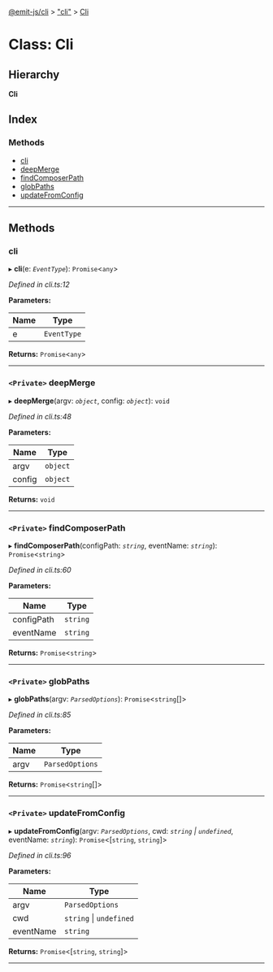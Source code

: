 [@emit-js/cli](../README.md) > ["cli"](../modules/_cli_.md) > [Cli](../classes/_cli_.cli.md)

# Class: Cli

## Hierarchy

**Cli**

## Index

### Methods

* [cli](_cli_.cli.md#cli)
* [deepMerge](_cli_.cli.md#deepmerge)
* [findComposerPath](_cli_.cli.md#findcomposerpath)
* [globPaths](_cli_.cli.md#globpaths)
* [updateFromConfig](_cli_.cli.md#updatefromconfig)

---

## Methods

<a id="cli"></a>

###  cli

▸ **cli**(e: *`EventType`*): `Promise`<`any`>

*Defined in cli.ts:12*

**Parameters:**

| Name | Type |
| ------ | ------ |
| e | `EventType` |

**Returns:** `Promise`<`any`>

___
<a id="deepmerge"></a>

### `<Private>` deepMerge

▸ **deepMerge**(argv: *`object`*, config: *`object`*): `void`

*Defined in cli.ts:48*

**Parameters:**

| Name | Type |
| ------ | ------ |
| argv | `object` |
| config | `object` |

**Returns:** `void`

___
<a id="findcomposerpath"></a>

### `<Private>` findComposerPath

▸ **findComposerPath**(configPath: *`string`*, eventName: *`string`*): `Promise`<`string`>

*Defined in cli.ts:60*

**Parameters:**

| Name | Type |
| ------ | ------ |
| configPath | `string` |
| eventName | `string` |

**Returns:** `Promise`<`string`>

___
<a id="globpaths"></a>

### `<Private>` globPaths

▸ **globPaths**(argv: *`ParsedOptions`*): `Promise`<`string`[]>

*Defined in cli.ts:85*

**Parameters:**

| Name | Type |
| ------ | ------ |
| argv | `ParsedOptions` |

**Returns:** `Promise`<`string`[]>

___
<a id="updatefromconfig"></a>

### `<Private>` updateFromConfig

▸ **updateFromConfig**(argv: *`ParsedOptions`*, cwd: *`string` \| `undefined`*, eventName: *`string`*): `Promise`<[`string`, `string`]>

*Defined in cli.ts:96*

**Parameters:**

| Name | Type |
| ------ | ------ |
| argv | `ParsedOptions` |
| cwd | `string` \| `undefined` |
| eventName | `string` |

**Returns:** `Promise`<[`string`, `string`]>

___

